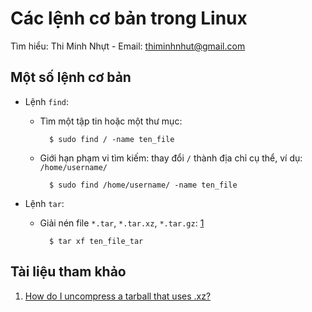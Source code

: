# Các lệnh cơ bản trong Linux

Tìm hiểu: Thi Minh Nhựt - Email: thiminhnhut@gmail.com

## Một số lệnh cơ bản

* Lệnh `find`:

	+ Tìm một tập tin hoặc một thư mục:

			$ sudo find / -name ten_file

	+ Giới hạn phạm vi tìm kiếm: thay đổi `/` thành địa chỉ cụ thể, ví dụ: `/home/username/`

			$ sudo find /home/username/ -name ten_file
		
* Lệnh `tar`:

	+ Giải nén file `*.tar`, `*.tar.xz`, `*.tar.gz`: [1](http://askubuntu.com/questions/92328/how-do-i-uncompress-a-tarball-that-uses-xz)
		
			$ tar xf ten_file_tar

## Tài liệu tham khảo

1. [How do I uncompress a tarball that uses .xz?](http://askubuntu.com/questions/92328/how-do-i-uncompress-a-tarball-that-uses-xz)
